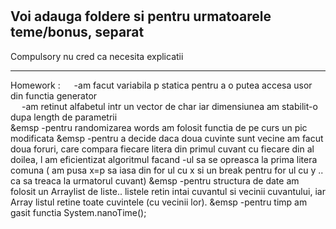 #
Voi adauga foldere si pentru urmatoarele teme/bonus, separat
--------------------------

Compulsory nu cred ca necesita explicatii

--------------------------

Homework : 
            &emsp; -am facut variabila p statica pentru a o putea accesa usor din functia generator\
            &emsp; -am retinut alfabetul intr un vector de char iar dimensiunea am stabilit-o dupa length de parametrii\
            &emsp -pentru randomizarea words am folosit functia de pe curs un pic modificata
            &emsp -pentru a decide daca doua cuvinte sunt vecine am facut doua foruri, care compara fiecare litera din primul cuvant cu fiecare din al doilea, l am eficientizat algoritmul facand -ul sa se opreasca la prima litera comuna  ( am pusa x=p sa iasa din for ul cu x  si un break pentru for ul cu y .. ca sa treaca la urmatorul cuvant)
            &emsp -pentru structura de date am folosit un Arraylist de liste.. listele retin intai cuvantul si vecinii cuvantului, iar Array listul retine toate cuvintele (cu vecinii lor).
            &emsp -pentru timp am gasit functia System.nanoTime();
